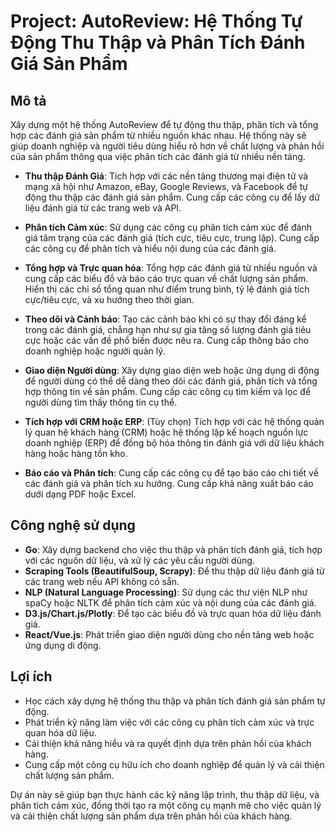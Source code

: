 # Project: AutoReview: Hệ Thống Tự Động Thu Thập và Phân Tích Đánh Giá Sản Phẩm

## Mô tả

Xây dựng một hệ thống AutoReview để tự động thu thập, phân tích và tổng hợp các đánh giá sản phẩm từ nhiều nguồn khác nhau. Hệ thống này sẽ giúp doanh nghiệp và người tiêu dùng hiểu rõ hơn về chất lượng và phản hồi của sản phẩm thông qua việc phân tích các đánh giá từ nhiều nền tảng.

- **Thu thập Đánh Giá**: Tích hợp với các nền tảng thương mại điện tử và mạng xã hội như Amazon, eBay, Google Reviews, và Facebook để tự động thu thập các đánh giá sản phẩm. Cung cấp các công cụ để lấy dữ liệu đánh giá từ các trang web và API.

- **Phân tích Cảm xúc**: Sử dụng các công cụ phân tích cảm xúc để đánh giá tâm trạng của các đánh giá (tích cực, tiêu cực, trung lập). Cung cấp các công cụ để phân tích và hiểu nội dung của các đánh giá.

- **Tổng hợp và Trực quan hóa**: Tổng hợp các đánh giá từ nhiều nguồn và cung cấp các biểu đồ và báo cáo trực quan về chất lượng sản phẩm. Hiển thị các chỉ số tổng quan như điểm trung bình, tỷ lệ đánh giá tích cực/tiêu cực, và xu hướng theo thời gian.

- **Theo dõi và Cảnh báo**: Tạo các cảnh báo khi có sự thay đổi đáng kể trong các đánh giá, chẳng hạn như sự gia tăng số lượng đánh giá tiêu cực hoặc các vấn đề phổ biến được nêu ra. Cung cấp thông báo cho doanh nghiệp hoặc người quản lý.

- **Giao diện Người dùng**: Xây dựng giao diện web hoặc ứng dụng di động để người dùng có thể dễ dàng theo dõi các đánh giá, phân tích và tổng hợp thông tin về sản phẩm. Cung cấp các công cụ tìm kiếm và lọc để người dùng tìm thấy thông tin cụ thể.

- **Tích hợp với CRM hoặc ERP**: (Tùy chọn) Tích hợp với các hệ thống quản lý quan hệ khách hàng (CRM) hoặc hệ thống lập kế hoạch nguồn lực doanh nghiệp (ERP) để đồng bộ hóa thông tin đánh giá với dữ liệu khách hàng hoặc hàng tồn kho.

- **Báo cáo và Phân tích**: Cung cấp các công cụ để tạo báo cáo chi tiết về các đánh giá và phân tích xu hướng. Cung cấp khả năng xuất báo cáo dưới dạng PDF hoặc Excel.

## Công nghệ sử dụng

- **Go**: Xây dựng backend cho việc thu thập và phân tích đánh giá, tích hợp với các nguồn dữ liệu, và xử lý các yêu cầu người dùng.
- **Scraping Tools (BeautifulSoup, Scrapy)**: Để thu thập dữ liệu đánh giá từ các trang web nếu API không có sẵn.
- **NLP (Natural Language Processing)**: Sử dụng các thư viện NLP như spaCy hoặc NLTK để phân tích cảm xúc và nội dung của các đánh giá.
- **D3.js/Chart.js/Plotly**: Để tạo các biểu đồ và trực quan hóa dữ liệu đánh giá.
- **React/Vue.js**: Phát triển giao diện người dùng cho nền tảng web hoặc ứng dụng di động.

## Lợi ích

- Học cách xây dựng hệ thống thu thập và phân tích đánh giá sản phẩm tự động.
- Phát triển kỹ năng làm việc với các công cụ phân tích cảm xúc và trực quan hóa dữ liệu.
- Cải thiện khả năng hiểu và ra quyết định dựa trên phản hồi của khách hàng.
- Cung cấp một công cụ hữu ích cho doanh nghiệp để quản lý và cải thiện chất lượng sản phẩm.

Dự án này sẽ giúp bạn thực hành các kỹ năng lập trình, thu thập dữ liệu, và phân tích cảm xúc, đồng thời tạo ra một công cụ mạnh mẽ cho việc quản lý và cải thiện chất lượng sản phẩm dựa trên phản hồi của khách hàng.
